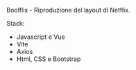 Boolflix - Riproduzione del layout di Netflix. 

Stack:
  - Javascript e Vue
  - Vite
  - Axios
  - Html, CSS e Bootstrap
